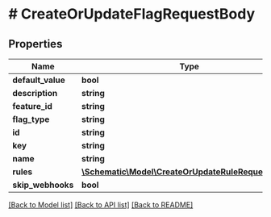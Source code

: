 # # CreateOrUpdateFlagRequestBody

## Properties

Name | Type | Description | Notes
------------ | ------------- | ------------- | -------------
**default_value** | **bool** |  |
**description** | **string** |  |
**feature_id** | **string** |  | [optional]
**flag_type** | **string** |  |
**id** | **string** |  | [optional]
**key** | **string** |  |
**name** | **string** |  |
**rules** | [**\Schematic\Model\CreateOrUpdateRuleRequestBody[]**](CreateOrUpdateRuleRequestBody.md) |  |
**skip_webhooks** | **bool** |  | [optional]

[[Back to Model list]](../../README.md#models) [[Back to API list]](../../README.md#endpoints) [[Back to README]](../../README.md)

